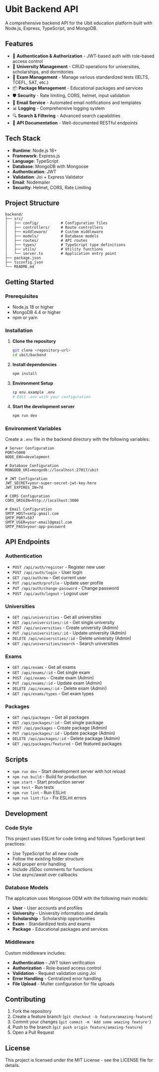 # Ubit Backend API

A comprehensive backend API for the Ubit education platform built with Node.js, Express, TypeScript, and MongoDB.

## Features

- 🔐 **Authentication & Authorization** - JWT-based auth with role-based access control
- 🏫 **University Management** - CRUD operations for universities, scholarships, and dormitories
- 📝 **Exam Management** - Manage various standardized tests (IELTS, TOEFL, SAT, etc.)
- 📦 **Package Management** - Educational packages and services
- 🛡️ **Security** - Rate limiting, CORS, helmet, input validation
- 📧 **Email Service** - Automated email notifications and templates
- 📊 **Logging** - Comprehensive logging system
- 🔍 **Search & Filtering** - Advanced search capabilities
- 📄 **API Documentation** - Well-documented RESTful endpoints

## Tech Stack

- **Runtime**: Node.js 18+
- **Framework**: Express.js
- **Language**: TypeScript
- **Database**: MongoDB with Mongoose
- **Authentication**: JWT
- **Validation**: Joi + Express Validator
- **Email**: Nodemailer
- **Security**: Helmet, CORS, Rate Limiting

## Project Structure

```
backend/
├── src/
│   ├── config/          # Configuration files
│   ├── controllers/     # Route controllers
│   ├── middleware/      # Custom middleware
│   ├── models/          # Database models
│   ├── routes/          # API routes
│   ├── types/           # TypeScript type definitions
│   ├── utils/           # Utility functions
│   └── server.ts        # Application entry point
├── package.json
├── tsconfig.json
└── README.md
```

## Getting Started

### Prerequisites

- Node.js 18 or higher
- MongoDB 4.4 or higher
- npm or yarn

### Installation

1. **Clone the repository**

   ```bash
   git clone <repository-url>
   cd ubit/backend
   ```

2. **Install dependencies**

   ```bash
   npm install
   ```

3. **Environment Setup**

   ```bash
   cp env.example .env
   # Edit .env with your configuration
   ```

4. **Start the development server**
   ```bash
   npm run dev
   ```

### Environment Variables

Create a `.env` file in the backend directory with the following variables:

```env
# Server Configuration
PORT=5000
NODE_ENV=development

# Database Configuration
MONGODB_URI=mongodb://localhost:27017/ubit

# JWT Configuration
JWT_SECRET=your-super-secret-jwt-key-here
JWT_EXPIRES_IN=7d

# CORS Configuration
CORS_ORIGIN=http://localhost:3000

# Email Configuration
SMTP_HOST=smtp.gmail.com
SMTP_PORT=587
SMTP_USER=your-email@gmail.com
SMTP_PASS=your-app-password
```

## API Endpoints

### Authentication

- `POST /api/auth/register` - Register new user
- `POST /api/auth/login` - User login
- `GET /api/auth/me` - Get current user
- `PUT /api/auth/profile` - Update user profile
- `PUT /api/auth/change-password` - Change password
- `POST /api/auth/logout` - Logout user

### Universities

- `GET /api/universities` - Get all universities
- `GET /api/universities/:id` - Get single university
- `POST /api/universities` - Create university (Admin)
- `PUT /api/universities/:id` - Update university (Admin)
- `DELETE /api/universities/:id` - Delete university (Admin)
- `GET /api/universities/search` - Search universities

### Exams

- `GET /api/exams` - Get all exams
- `GET /api/exams/:id` - Get single exam
- `POST /api/exams` - Create exam (Admin)
- `PUT /api/exams/:id` - Update exam (Admin)
- `DELETE /api/exams/:id` - Delete exam (Admin)
- `GET /api/exams/types` - Get exam types

### Packages

- `GET /api/packages` - Get all packages
- `GET /api/packages/:id` - Get single package
- `POST /api/packages` - Create package (Admin)
- `PUT /api/packages/:id` - Update package (Admin)
- `DELETE /api/packages/:id` - Delete package (Admin)
- `GET /api/packages/featured` - Get featured packages

## Scripts

- `npm run dev` - Start development server with hot reload
- `npm run build` - Build for production
- `npm start` - Start production server
- `npm test` - Run tests
- `npm run lint` - Run ESLint
- `npm run lint:fix` - Fix ESLint errors

## Development

### Code Style

This project uses ESLint for code linting and follows TypeScript best practices:

- Use TypeScript for all new code
- Follow the existing folder structure
- Add proper error handling
- Include JSDoc comments for functions
- Use async/await over callbacks

### Database Models

The application uses Mongoose ODM with the following main models:

- **User** - User accounts and profiles
- **University** - University information and details
- **Scholarship** - Scholarship opportunities
- **Exam** - Standardized tests and exams
- **Package** - Educational packages and services

### Middleware

Custom middleware includes:

- **Authentication** - JWT token verification
- **Authorization** - Role-based access control
- **Validation** - Request validation using Joi
- **Error Handling** - Centralized error handling
- **File Upload** - Multer configuration for file uploads

## Contributing

1. Fork the repository
2. Create a feature branch (`git checkout -b feature/amazing-feature`)
3. Commit your changes (`git commit -m 'Add some amazing feature'`)
4. Push to the branch (`git push origin feature/amazing-feature`)
5. Open a Pull Request

## License

This project is licensed under the MIT License - see the LICENSE file for details.
